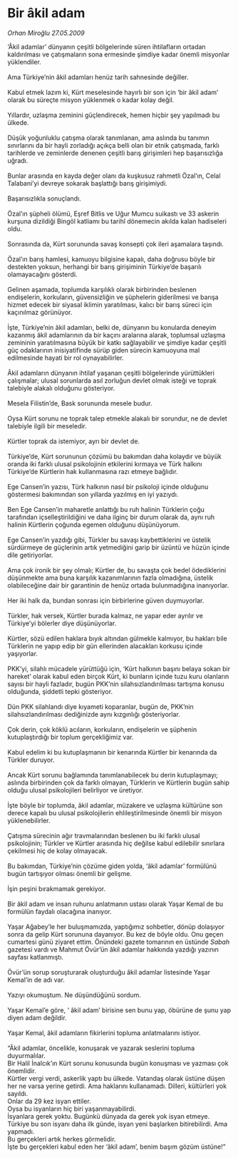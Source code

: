 # Bir âkil adam

*Orhan Miroğlu 27.05.2009*

<div class="taraf_structure_2col_1zq">
<div class="margen_n">



 <p>‘Âkil adamlar’ dünyanın çeşitli bölgelerinde süren ihtilafların ortadan kaldırılması ve çatışmaların sona ermesinde şimdiye kadar önemli misyonlar yüklendiler. <br/><br/>Ama Türkiye’nin âkil adamları henüz tarih sahnesinde değiller. <br/><br/>Kabul etmek lazım ki, Kürt meselesinde hayırlı bir son için ‘bir âkil adam’ olarak bu süreçte misyon yüklenmek o kadar kolay değil. <br/><br/>Yıllardır, uzlaşma zeminini güçlendirecek, hemen hiçbir şey yapılmadı bu ülkede. <br/><br/>Düşük yoğunluklu çatışma olarak tanımlanan, ama aslında bu tanımın sınırlarını da bir hayli zorladığı açıkça belli olan bir etnik çatışmada, farklı tarihlerde ve zeminlerde denenen çeşitli barış girişimleri hep başarısızlığa uğradı. <br/><br/>Bunlar arasında en kayda değer olanı da kuşkusuz rahmetli Özal’ın, Celal Talabani’yi devreye sokarak başlattığı barış girişimiydi. <br/><br/>Başarısızlıkla sonuçlandı. <br/><br/>Özal’ın şüpheli ölümü, Eşref Bitlis ve Uğur Mumcu suikastı ve 33 askerin kurşuna dizildiği Bingöl katliamı bu tarihî dönemecin akılda kalan hadiseleri oldu. <br/><br/>Sonrasında da, Kürt sorununda savaş konsepti çok ileri aşamalara taşındı. <br/><br/>Özal’ın barış hamlesi, kamuoyu bilgisine kapalı, daha doğrusu böyle bir destekten yoksun, herhangi bir barış girişiminin Türkiye’de başarılı olamayacağını gösterdi. <br/><br/>Gelinen aşamada, toplumda karşılıklı olarak birbirinden beslenen endişelerin, korkuların, güvensizliğin ve şüphelerin giderilmesi ve barışa hizmet edecek bir siyasal iklimin yaratılması, kalıcı bir barış süreci için kaçınılmaz görünüyor. <br/><br/>İşte, Türkiye’nin âkil adamları, belki de, dünyanın bu konularda deneyim kazanmış âkil adamlarının da bir kaçını aralarına alarak, toplumsal uzlaşma zemininin yaratılmasına büyük bir katkı sağlayabilir ve şimdiye kadar çeşitli güç odaklarının inisiyatifinde sürüp giden sürecin kamuoyuna mal edilmesinde hayati bir rol oynayabilirler. <br/><br/>Âkil adamların dünyanın ihtilaf yaşanan çeşitli bölgelerinde yürüttükleri çalışmalar; ulusal sorunlarda asıl zorluğun devlet olmak isteği ve toprak talebiyle alakalı olduğunu gösteriyor. <br/><br/>Mesela Filistin’de, Bask sorununda mesele budur. <br/><br/>Oysa Kürt sorunu ne toprak talep etmekle alakalı bir sorundur, ne de devlet talebiyle ilgili bir meseledir. <br/><br/>Kürtler toprak da istemiyor, ayrı bir devlet de. <br/><br/>Türkiye’de, Kürt sorununun çözümü bu bakımdan daha kolaydır ve büyük oranda iki farklı ulusal psikolojinin etkilerini kırmaya ve Türk halkını Türkiye’de Kürtlerin hak kullanmasına razı etmeye bağlıdır. <br/><br/>Ege Cansen’in yazısı, Türk halkının nasıl bir psikoloji içinde olduğunu göstermesi bakımından son yıllarda yazılmış en iyi yazıydı. <br/><br/>Ben Ege Cansen’in maharetle anlattığı bu ruh halinin Türklerin çoğu tarafından içselleştirildiğini ve daha ilginç bir durum olarak da, aynı ruh halinin Kürtlerin çoğunda egemen olduğunu düşünüyorum. <br/><br/>Ege Cansen’in yazdığı gibi, Türkler bu savaşı kaybettiklerini ve üstelik sürdürmeye de güçlerinin artık yetmediğini garip bir üzüntü ve hüzün içinde dile getiriyorlar. <br/><br/>Ama çok ironik bir şey olmalı; Kürtler de, bu savaşta çok bedel ödediklerini düşünmekte ama buna karşılık kazanımlarının fazla olmadığına, üstelik olabileceğine dair bir garantinin de henüz ortada bulunmadığına inanıyorlar. <br/><br/>Her iki halk da, bundan sonrası için birbirlerine güven duymuyorlar. <br/><br/>Türkler, hak versek, Kürtler burada kalmaz, ne yapar eder ayrılır ve Türkiye’yi bölerler diye düşünüyorlar. <br/><br/>Kürtler, sözü edilen haklara bıyık altından gülmekle kalmıyor, bu hakları bile Türklerin ne yapıp edip bir gün ellerinden alacakları korkusu içinde yaşıyorlar. <br/><br/>PKK’yi, silahlı mücadele yürüttüğü için, ‘Kürt halkının başını belaya sokan bir hareket’ olarak kabul eden birçok Kürt, ki bunların içinde tuzu kuru olanların sayısı bir hayli fazladır, bugün PKK’nin silahsızlandırılması tartışma konusu olduğunda, şiddetli tepki gösteriyor. <br/><br/>Dün PKK silahlandı diye kıyameti koparanlar, bugün de, PKK’nin silahsızlandırılması dediğinizde aynı kızgınlığı gösteriyorlar. <br/><br/>Çok derin, çok köklü acıların, korkuların, endişelerin ve şüphenin kutuplaştırdığı bir toplum gerçekliğimiz var. <br/><br/>Kabul edelim ki bu kutuplaşmanın bir kenarında Kürtler bir kenarında da Türkler duruyor. <br/><br/>Ancak Kürt sorunu bağlamında tanımlanabilecek bu derin kutuplaşmayı; aslında birbirinden çok da farklı olmayan, Türklerin ve Kürtlerin bugün sahip olduğu ulusal psikolojileri belirliyor ve üretiyor. <br/><br/>İşte böyle bir toplumda, âkil adamlar, müzakere ve uzlaşma kültürüne son derece kapalı bu ulusal psikolojilerin ehlileştirilmesinde önemli bir misyon yüklenebilirler. <br/><br/>Çatışma sürecinin ağır travmalarından beslenen bu iki farklı ulusal psikolojinin; Türkler ve Kürtler arasında hiç değilse kabul edilebilir sınırlara çekilmesi hiç de kolay olmayacak. <br/><br/>Bu bakımdan, Türkiye’nin çözüme giden yolda, ‘âkil adamlar’ formülünü bugün tartışıyor olması önemli bir gelişme. <br/><br/>İşin peşini bırakmamak gerekiyor. <br/><br/>Bir âkil adam ve insan ruhunu anlatmanın ustası olarak Yaşar Kemal de bu formülün faydalı olacağına inanıyor. <br/><br/>Yaşar Ağabey’le her buluşmamızda, yaptığımız sohbetler, dönüp dolaşıyor sonra da gelip Kürt sorununa dayanıyor. Bu kez de böyle oldu. Onu geçen cumartesi günü ziyaret ettim. Önündeki gazete tomarının en üstünde <i>Sabah</i> gazetesi vardı ve Mahmut Övür’ün âkil adamlar hakkında yazdığı yazının sayfası katlanmıştı. <br/><br/>Övür’ün sorup soruşturarak oluşturduğu âkil adamlar listesinde Yaşar Kemal’in de adı var. <br/><br/>Yazıyı okumuştum. Ne düşündüğünü sordum. <br/><br/>Yaşar Kemal’e göre, ‘ âkil adam’ birisine sen bunu yap, öbürüne de şunu yap diyen adam değildir. <br/><br/>Yaşar Kemal, âkil adamların fikirlerini topluma anlatmalarını istiyor. <br/><br/>“Âkil adamlar, öncelikle, konuşarak ve yazarak seslerini topluma duyurmalılar. <br/>Bir Halil İnalcık’ın Kürt sorunu konusunda bugün konuşması ve yazması çok önemlidir. <br/>Kürtler vergi verdi, askerlik yaptı bu ülkede. Vatandaş olarak üstüne düşen her ne varsa yerine getirdi. Ama haklarını kullanamadı. Dilleri, kültürleri yok sayıldı. <br/>Onlar da 29 kez isyan ettiler. <br/>Oysa bu isyanların hiç biri yaşanmayabilirdi. <br/>İsyanlara gerek yoktu. Bugünkü dünyada da gerek yok isyan etmeye. <br/>Türkiye bu son isyanı daha ilk günde, isyan yeni başlarken bitirebilirdi. Ama yapmadı. <br/>Bu gerçekleri artık herkes görmelidir. <br/>İşte bu gerçekleri kabul eden her ‘âkil adam’, benim başım gözüm üstüne!”</p>
<br/>
<br/>
<br/>



<br/>


<div id="taraf_not">
</div>

</div>


</div>
